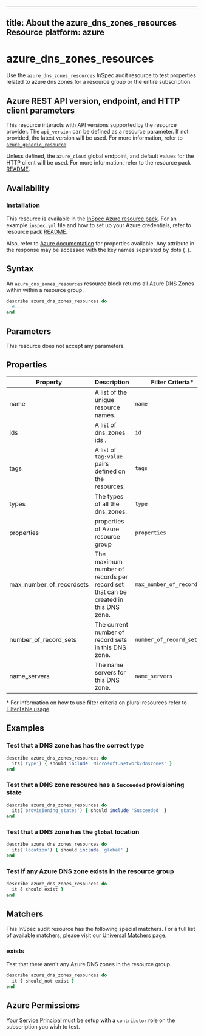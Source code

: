 ---
title: About the azure_dns_zones_resources Resource
platform: azure
  ---

# azure_dns_zones_resources

Use the `azure_dns_zones_resources` InSpec audit resource to test properties related to azure dns zones for a resource group or the entire subscription.

## Azure REST API version, endpoint, and HTTP client parameters

This resource interacts with API versions supported by the resource provider.
The `api_version` can be defined as a resource parameter.
If not provided, the latest version will be used.
For more information, refer to [`azure_generic_resource`](azure_generic_resource.md).

Unless defined, the `azure_cloud` global endpoint, and default values for the HTTP client will be used.
For more information, refer to the resource pack [README](../../README.md).

## Availability

### Installation

This resource is available in the [InSpec Azure resource pack](https://github.com/inspec/inspec-azure).
For an example `inspec.yml` file and how to set up your Azure credentials, refer to resource pack [README](../../README.md#Service-Principal).


Also, refer to [Azure documentation](https://docs.microsoft.com/en-us/rest/api/dns/zones/get) for  properties available.
Any attribute in the response may be accessed with the key names separated by dots (`.`).

## Syntax

An `azure_dns_zones_resources` resource block returns all Azure DNS Zones within within a resource group.

```ruby
describe azure_dns_zones_resources do
  #...
end
```

## Parameters

This resource does not accept any parameters.

## Properties

|Property       | Description                                                                         | Filter Criteria<superscript>*</superscript> |
|---------------|-------------------------------------------------------------------------------------|------------------|
| name          | A list of the unique resource names.                                                | `name`            |
| ids           | A list of dns_zones ids .                                                           | `id`              |
| tags          | A list of `tag:value` pairs defined on the resources.                               | `tags`            |
| types         | The types of all the dns_zones.                                                     | `type`            |
| properties    | properties of Azure resource group                                                  | `properties`      |
| max_number_of_recordsets   | The maximum number of records per record set that can be created in this DNS zone. | `max_number_of_recordsets` |
| number_of_record_sets| The current number of record sets in this DNS zone.                          | `number_of_record_sets` |
| name_servers | The name servers for this DNS zone.                                                  | `name_servers` |

<superscript>*</superscript> For information on how to use filter criteria on plural resources refer to [FilterTable usage](https://github.com/inspec/inspec/blob/master/dev-docs/filtertable-usage.md).


## Examples

### Test that a DNS zone has has the correct type

```ruby
describe azure_dns_zones_resources do
  its('type') { should include 'Microsoft.Network/dnszones' }
end
```
### Test that a DNS zone resource has a `Succeeded` provisioning state

```ruby
describe azure_dns_zones_resources do
  its('provisioning_states') { should include 'Succeeded' }
end
```

### Test that a DNS zone has the `global` location

```ruby
describe azure_dns_zones_resources do
  its('location') { should include 'global' }
end
```
### Test if any Azure DNS zone exists in the resource group

```ruby
describe azure_dns_zones_resources do
  it { should exist }
end
```

## Matchers

This InSpec audit resource has the following special matchers. For a full list of available matchers, please visit our [Universal Matchers page](https://www.inspec.io/docs/reference/matchers/).

### exists

Test that there aren't any Azure DNS zones in the resource group.

```ruby
describe azure_dns_zones_resources do
  it { should_not exist }
end
```

## Azure Permissions

Your [Service Principal](https://docs.microsoft.com/en-us/azure/azure-resource-manager/resource-group-create-service-principal-portal) must be setup with a `contributor` role on the subscription you wish to test.

